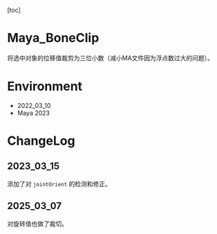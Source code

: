 [toc]

# Maya_BoneClip

将选中对象的位移值裁剪为三位小数（减小MA文件因为浮点数过大的问题）。

# Environment
- 2022_03_10
- Maya 2023

# ChangeLog
## 2023_03_15
添加了对 `jointOrient` 的检测和修正。

## 2025_03_07
对旋转值也做了裁切。
